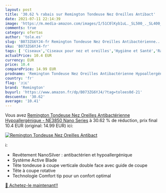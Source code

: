 ```yaml
---
layout: post
title: '30.62 % rabais sur Remington Tondeuse Nez Oreilles Antibact'
date: 2021-07-11 22:14:39
image: 'https://m.media-amazon.com/images/I/51C0lKyb1uL._SL500_._SL400_.jpg'
comments: true
category: ofertas
author: 'tole.es'
slug: 'B073ZG6YJ4-fr Remington Tondeuse Nez Oreilles Antibactérienne...'
sku: 'B073ZG6YJ4-fr'
tags: [ 'Ciseaux','Ciseaux pour nez et oreilles','Hygiène et Santé','Rasage et Épilation','remington', ]
actualPrice: 10.4 EUR
currency: EUR
price: 10.4
comparePrice: 14.99 EUR
prodname: 'Remington Tondeuse Nez Oreilles Antibactérienne Hypoallergénique - NE3850 Nano Series'
country: 'fr'
flag: '🇫🇷'
brand: 'Remington'
buyurl: 'https://www.amazon.fr/dp/B073ZG6YJ4/?tag=tolees0d-21'
descuento: '30.62'
average: '10.41'
---
```


Vous avez [Remington Tondeuse Nez Oreilles Antibactérienne Hypoallergénique - NE3850 Nano Series](https://www.amazon.fr/dp/B073ZG6YJ4/?tag=tolees0d-21)  à  30.62 % de réduction, prix final  10.4 EUR (original: 14.99 EUR) ici:

[![Remington Tondeuse Nez Oreilles Antibact](https://m.media-amazon.com/images/I/51C0lKyb1uL._SL500_._SL400_.jpg)](https://www.amazon.fr/dp/B073ZG6YJ4/?tag=tolees0d-21)

ℹ️:

- Revêtement NanoSilver : antibactérien et hypoallergénique
- Système Active Blade
- Tête tondeuse à coupe verticale double face avec guide de coupe
- Tête à coupe rotative
- Technologie Comfort tip pour un confort optimal

[🛒 Achetez-le maintenant!!](https://www.amazon.fr/dp/B073ZG6YJ4/?tag=tolees0d-21)
